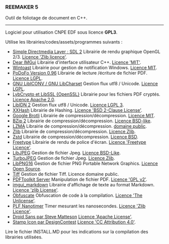 ### REEMAKER 5

Outil de foliotage de document en C++.

------

Logiciel pour utilisation CNPE EDF sous licence **GPL3**.



Utilise les librairies/codes/assets/programmes suivants :

  * [Simple Directmedia Layer : SDL 2](https://www.libsdl.org/index.php)
    Librairie de rendu graphique OpenGL 2/3.
    [Licence 'Zlib licence'](https://www.zlib.net/zlib_license.html).
  * [Dear IMGui](https://github.com/ocornut/imgui)
    Librairie d'interface utilisateur C++.
    [Licence 'MIT'](https://raw.githubusercontent.com/ocornut/imgui/master/LICENSE.txt).
  * [Wintoast](https://github.com/mohabouje/WinToast)
    Librairie pour gestion de notification Windows.
    [Licence MIT](https://raw.githubusercontent.com/mohabouje/WinToast/master/LICENSE.txt).
  * [PoDoFo Version 0.96](http://podofo.sourceforge.net)
    Librairie de lecture /écriture de fichier PDF.
    [Licence LGPL](http://www.gnu.org/copyleft/lesser.html).
  * [GNU LibICONV / GNU LibCharset](https://www.gnu.org/software/libiconv)
    Gestion flux utf8 / Unicode.
    [Licence LGPL](https://en.wikipedia.org/wiki/LGPL).
  * [LybCrypto et LibSSL {OpenSSL}](https://www.openssl.org/)
    Librairie pour les fichiers PDF cryptés.
    [Licence Apache 2.0](https://www.openssl.org/source/license.html).
  * [LibIDN 2](https://gitlab.com/libidn/libidn2)
    Gestion flux utf8 / Unicode.
    [Licence LGPL 3](https://gitlab.com/libidn/libidn2/-/raw/master/COPYING.LESSERv3).
  * [XXHash](https://github.com/Cyan4973/xxHash)
    Librairie de Hashing.
    [Licence 'BSD 2-Clause License'](https://raw.githubusercontent.com/Cyan4973/xxHash/dev/LICENSE).
  * [Google Brotli](https://github.com/google/brotli/)
    Librairie de compression/décompression.
    [Licence MIT](https://raw.githubusercontent.com/google/brotli/master/LICENSE).
  * [BZip 2](http://www.bzip.org/)
    Librairie de compression/décompression.
    [Licence BSD-like](https://en.wikipedia.org/wiki/BSD-like_license).
  * [LZMA](http://www.7-zip.org/sdk.html)
    Librairie de compression/décompression.
    [domaine public](http://www.7-zip.org/sdk.html).
  * [Zlib](https://www.zlib.net/)
    Librairie de compression/décompression.
    [Licence Zlib](https://www.zlib.net/zlib_license.html).
  * [Zstd](https://github.com/facebook/zstd)
    Librairie de compression/décompression.
    [Licence BSD](https://raw.githubusercontent.com/facebook/zstd/dev/LICENSE).
  * [Freetype](https://www.freetype.org/)
    Librairie de rendu de police d'écran.
    [Licence 'Freetype Licence'](https://gitlab.freedesktop.org/freetype/freetype/-/blob/master/docs/FTL.TXT).
  * [LibJPEG](http://libjpeg.sourceforge.net/)
    Gestion de fichier Jpeg.
    [Licence BSD-Like](https://en.wikipedia.org/wiki/Libjpeg).
  * [TurboJPEG](https://github.com/libjpeg-turbo/libjpeg-turbo)
    Gestion de fichier Jpeg.
    [Licence Zlib](https://opensource.org/licenses/Zlib).
  * [LibPNG16](http://www.libpng.org/pub/png/libpng.html)
    Gestion de fichier PNG Portable Network Graphics.
    [Licence Open Source](http://www.libpng.org/pub/png/src/libpng-LICENSE.txt).
  * [Tiff](https://gitlab.com/libtiff/libtiff)
    Gestion de fichier Tiff.
    Licence domaine public.
  * [PDFToolkit Server](https://www.pdflabs.com/tools/pdftk-server)
    Manipulation de fichier PDF.
    [Licence 'GPL v2'](https://www.pdflabs.com/docs/pdftk-license/gnu_general_public_license_2.txt).
  * [imgui_markdown](https://github.com/juliettef/imgui_markdown/)
    Librairie d'affichage de texte au format Markdown.
    [Licence 'zlib License'](https://raw.githubusercontent.com/juliettef/imgui_markdown/master/License.txt/).
  * [Obfuscate](https://github.com/adamyaxley/Obfuscate/)
    Obfuscation de code à la compilation.
    [Licence 'The Unlicense'](https://raw.githubusercontent.com/adamyaxley/Obfuscate/master/LICENSE/).
  * [PLF Nanotimer](https://github.com/mattreecebentley/plf_nanotimer/)
    Timer mesurant les nanosecondes.
    [Licence 'Zlib Licence'](https://en.wikipedia.org/wiki/Zlib_License/).
  * [Droid Sans par Steve Matteson](https://en.wikipedia.org/wiki/Steve_Matteson)
    [Licence 'Apache License'](https://en.wikipedia.org/wiki/Apache_License).
  * [Stamp Icon par DesignContest](http://www.designcontest.com/)
    [Licence 'CC Attribution 4.0'](https://creativecommons.org/licenses/by/4.0/).

Lire le fichier INSTALL.MD pour les indications sur la compilation des librairies utilisées.
